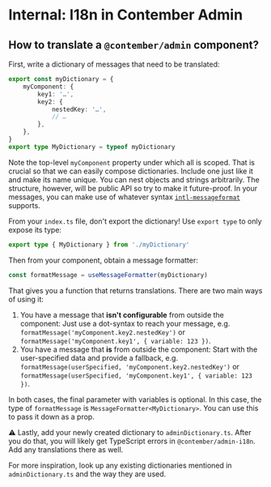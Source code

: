 # Internal: I18n in Contember Admin

## How to translate a `@contember/admin` component?

First, write a dictionary of messages that need to be translated:

```typescript
export const myDictionary = {
	myComponent: {
		key1: '…',
		key2: {
			nestedKey: '…',
			// …
		},
	},
}
export type MyDictionary = typeof myDictionary
```
Note the top-level `myComponent` property under which all is scoped.
That is crucial so that we can easily compose dictionaries. Include one just like it and make its name unique.
You can nest objects and strings arbitrarily. The structure, however, will be public API so try to make it future-proof.
In your messages, you can make use of whatever syntax [`intl-messageformat`](https://formatjs.io/docs/intl-messageformat/#message-syntax) supports.

From your `index.ts` file, don't export the dictionary! Use `export type` to only expose its type:
```typescript
export type { MyDictionary } from './myDictionary'
```

Then from your component, obtain a message formatter:
```typescript
const formatMessage = useMessageFormatter(myDictionary)
```
That gives you a function that returns translations. There are two main ways of using it:
1. You have a message that **isn't configurable** from outside the component:
	Just use a dot-syntax to reach your message, e.g. `formatMessage('myComponent.key2.nestedKey')` or `formatMessage('myComponent.key1', { variable: 123 })`.
1. You have a message that **is** from outside the component:
	Start with the user-specified data and provide a fallback, e.g. `formatMessage(userSpecified, 'myComponent.key2.nestedKey')` or `formatMessage(userSpecified, 'myComponent.key1', { variable: 123 })`.

In both cases, the final parameter with variables is optional. In this case, the type of `formatMessage` is `MessageFormatter<MyDictionary>`. You can use this to pass it down as a prop.

⚠️ Lastly, add your newly created dictionary to `adminDictionary.ts`. After you do that, you will likely
get TypeScript errors in `@contember/admin-i18n`. Add any translations there as well.

For more inspiration, look up any existing dictionaries mentioned in `adminDictionary.ts` and the way they are used.
